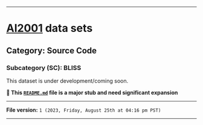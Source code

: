 
***

# [AI2001](https://github.com/seanpm2001/AI2001/) data sets

## Category: Source Code

### Subcategory (SC): BLISS

This dataset is under development/coming soon.

**🌱️ This [`README.md`](/README.md) file is a major stub and need significant expansion**

***

**File version:** `1 (2023, Friday, August 25th at 04:16 pm PST)`

***
